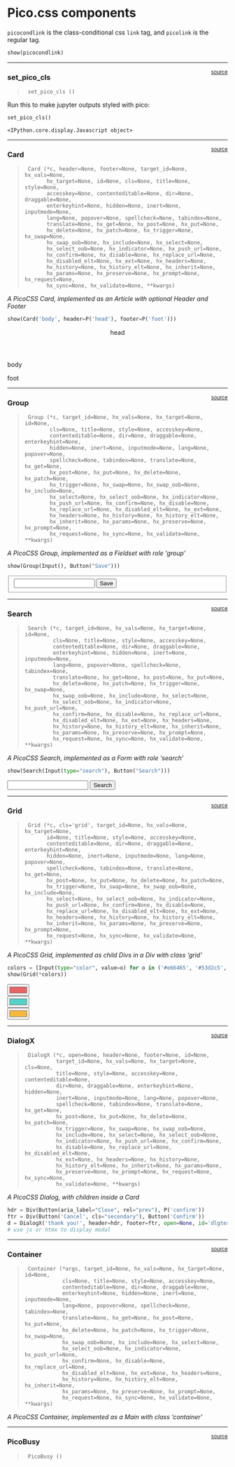 # Pico.css components


<!-- WARNING: THIS FILE WAS AUTOGENERATED! DO NOT EDIT! -->

`picocondlink` is the class-conditional css `link` tag, and `picolink`
is the regular tag.

``` python
show(picocondlink)
```

<link rel="stylesheet" href="https://cdn.jsdelivr.net/npm/@picocss/pico@latest/css/pico.conditional.min.css">
<style>:root { --pico-font-size: 100%; }</style>

------------------------------------------------------------------------

<a
href="https://github.com/AnswerDotAI/fasthtml/blob/main/fasthtml/pico.py#L30"
target="_blank" style="float:right; font-size:smaller">source</a>

### set_pico_cls

>      set_pico_cls ()

Run this to make jupyter outputs styled with pico:

``` python
set_pico_cls()
```

    <IPython.core.display.Javascript object>

------------------------------------------------------------------------

<a
href="https://github.com/AnswerDotAI/fasthtml/blob/main/fasthtml/pico.py#L49"
target="_blank" style="float:right; font-size:smaller">source</a>

### Card

>      Card (*c, header=None, footer=None, target_id=None, hx_vals=None,
>            hx_target=None, id=None, cls=None, title=None, style=None,
>            accesskey=None, contenteditable=None, dir=None, draggable=None,
>            enterkeyhint=None, hidden=None, inert=None, inputmode=None,
>            lang=None, popover=None, spellcheck=None, tabindex=None,
>            translate=None, hx_get=None, hx_post=None, hx_put=None,
>            hx_delete=None, hx_patch=None, hx_trigger=None, hx_swap=None,
>            hx_swap_oob=None, hx_include=None, hx_select=None,
>            hx_select_oob=None, hx_indicator=None, hx_push_url=None,
>            hx_confirm=None, hx_disable=None, hx_replace_url=None,
>            hx_disabled_elt=None, hx_ext=None, hx_headers=None,
>            hx_history=None, hx_history_elt=None, hx_inherit=None,
>            hx_params=None, hx_preserve=None, hx_prompt=None, hx_request=None,
>            hx_sync=None, hx_validate=None, **kwargs)

*A PicoCSS Card, implemented as an Article with optional Header and
Footer*

``` python
show(Card('body', header=P('head'), footer=P('foot')))
```

<article>
  <header><p>head</p>
</header>
body
  <footer><p>foot</p>
</footer>
</article>

------------------------------------------------------------------------

<a
href="https://github.com/AnswerDotAI/fasthtml/blob/main/fasthtml/pico.py#L57"
target="_blank" style="float:right; font-size:smaller">source</a>

### Group

>      Group (*c, target_id=None, hx_vals=None, hx_target=None, id=None,
>             cls=None, title=None, style=None, accesskey=None,
>             contenteditable=None, dir=None, draggable=None, enterkeyhint=None,
>             hidden=None, inert=None, inputmode=None, lang=None, popover=None,
>             spellcheck=None, tabindex=None, translate=None, hx_get=None,
>             hx_post=None, hx_put=None, hx_delete=None, hx_patch=None,
>             hx_trigger=None, hx_swap=None, hx_swap_oob=None, hx_include=None,
>             hx_select=None, hx_select_oob=None, hx_indicator=None,
>             hx_push_url=None, hx_confirm=None, hx_disable=None,
>             hx_replace_url=None, hx_disabled_elt=None, hx_ext=None,
>             hx_headers=None, hx_history=None, hx_history_elt=None,
>             hx_inherit=None, hx_params=None, hx_preserve=None, hx_prompt=None,
>             hx_request=None, hx_sync=None, hx_validate=None, **kwargs)

*A PicoCSS Group, implemented as a Fieldset with role ‘group’*

``` python
show(Group(Input(), Button("Save")))
```

<fieldset role="group">
  <input>
  <button>Save</button>
</fieldset>

------------------------------------------------------------------------

<a
href="https://github.com/AnswerDotAI/fasthtml/blob/main/fasthtml/pico.py#L63"
target="_blank" style="float:right; font-size:smaller">source</a>

### Search

>      Search (*c, target_id=None, hx_vals=None, hx_target=None, id=None,
>              cls=None, title=None, style=None, accesskey=None,
>              contenteditable=None, dir=None, draggable=None,
>              enterkeyhint=None, hidden=None, inert=None, inputmode=None,
>              lang=None, popover=None, spellcheck=None, tabindex=None,
>              translate=None, hx_get=None, hx_post=None, hx_put=None,
>              hx_delete=None, hx_patch=None, hx_trigger=None, hx_swap=None,
>              hx_swap_oob=None, hx_include=None, hx_select=None,
>              hx_select_oob=None, hx_indicator=None, hx_push_url=None,
>              hx_confirm=None, hx_disable=None, hx_replace_url=None,
>              hx_disabled_elt=None, hx_ext=None, hx_headers=None,
>              hx_history=None, hx_history_elt=None, hx_inherit=None,
>              hx_params=None, hx_preserve=None, hx_prompt=None,
>              hx_request=None, hx_sync=None, hx_validate=None, **kwargs)

*A PicoCSS Search, implemented as a Form with role ‘search’*

``` python
show(Search(Input(type="search"), Button("Search")))
```

<form enctype="multipart/form-data" role="search">
  <input type="search">
  <button>Search</button>
</form>

------------------------------------------------------------------------

<a
href="https://github.com/AnswerDotAI/fasthtml/blob/main/fasthtml/pico.py#L69"
target="_blank" style="float:right; font-size:smaller">source</a>

### Grid

>      Grid (*c, cls='grid', target_id=None, hx_vals=None, hx_target=None,
>            id=None, title=None, style=None, accesskey=None,
>            contenteditable=None, dir=None, draggable=None, enterkeyhint=None,
>            hidden=None, inert=None, inputmode=None, lang=None, popover=None,
>            spellcheck=None, tabindex=None, translate=None, hx_get=None,
>            hx_post=None, hx_put=None, hx_delete=None, hx_patch=None,
>            hx_trigger=None, hx_swap=None, hx_swap_oob=None, hx_include=None,
>            hx_select=None, hx_select_oob=None, hx_indicator=None,
>            hx_push_url=None, hx_confirm=None, hx_disable=None,
>            hx_replace_url=None, hx_disabled_elt=None, hx_ext=None,
>            hx_headers=None, hx_history=None, hx_history_elt=None,
>            hx_inherit=None, hx_params=None, hx_preserve=None, hx_prompt=None,
>            hx_request=None, hx_sync=None, hx_validate=None, **kwargs)

*A PicoCSS Grid, implemented as child Divs in a Div with class ‘grid’*

``` python
colors = [Input(type="color", value=o) for o in ('#e66465', '#53d2c5', '#f6b73c')]
show(Grid(*colors))
```

<div class="grid">
  <div><input type="color" value="#e66465">
</div>
  <div><input type="color" value="#53d2c5">
</div>
  <div><input type="color" value="#f6b73c">
</div>
</div>

------------------------------------------------------------------------

<a
href="https://github.com/AnswerDotAI/fasthtml/blob/main/fasthtml/pico.py#L76"
target="_blank" style="float:right; font-size:smaller">source</a>

### DialogX

>      DialogX (*c, open=None, header=None, footer=None, id=None,
>               target_id=None, hx_vals=None, hx_target=None, cls=None,
>               title=None, style=None, accesskey=None, contenteditable=None,
>               dir=None, draggable=None, enterkeyhint=None, hidden=None,
>               inert=None, inputmode=None, lang=None, popover=None,
>               spellcheck=None, tabindex=None, translate=None, hx_get=None,
>               hx_post=None, hx_put=None, hx_delete=None, hx_patch=None,
>               hx_trigger=None, hx_swap=None, hx_swap_oob=None,
>               hx_include=None, hx_select=None, hx_select_oob=None,
>               hx_indicator=None, hx_push_url=None, hx_confirm=None,
>               hx_disable=None, hx_replace_url=None, hx_disabled_elt=None,
>               hx_ext=None, hx_headers=None, hx_history=None,
>               hx_history_elt=None, hx_inherit=None, hx_params=None,
>               hx_preserve=None, hx_prompt=None, hx_request=None, hx_sync=None,
>               hx_validate=None, **kwargs)

*A PicoCSS Dialog, with children inside a Card*

``` python
hdr = Div(Button(aria_label="Close", rel="prev"), P('confirm'))
ftr = Div(Button('Cancel', cls="secondary"), Button('Confirm'))
d = DialogX('thank you!', header=hdr, footer=ftr, open=None, id='dlgtest')
# use js or htmx to display modal
```

------------------------------------------------------------------------

<a
href="https://github.com/AnswerDotAI/fasthtml/blob/main/fasthtml/pico.py#L83"
target="_blank" style="float:right; font-size:smaller">source</a>

### Container

>      Container (*args, target_id=None, hx_vals=None, hx_target=None, id=None,
>                 cls=None, title=None, style=None, accesskey=None,
>                 contenteditable=None, dir=None, draggable=None,
>                 enterkeyhint=None, hidden=None, inert=None, inputmode=None,
>                 lang=None, popover=None, spellcheck=None, tabindex=None,
>                 translate=None, hx_get=None, hx_post=None, hx_put=None,
>                 hx_delete=None, hx_patch=None, hx_trigger=None, hx_swap=None,
>                 hx_swap_oob=None, hx_include=None, hx_select=None,
>                 hx_select_oob=None, hx_indicator=None, hx_push_url=None,
>                 hx_confirm=None, hx_disable=None, hx_replace_url=None,
>                 hx_disabled_elt=None, hx_ext=None, hx_headers=None,
>                 hx_history=None, hx_history_elt=None, hx_inherit=None,
>                 hx_params=None, hx_preserve=None, hx_prompt=None,
>                 hx_request=None, hx_sync=None, hx_validate=None, **kwargs)

*A PicoCSS Container, implemented as a Main with class ‘container’*

------------------------------------------------------------------------

<a
href="https://github.com/AnswerDotAI/fasthtml/blob/main/fasthtml/pico.py#L88"
target="_blank" style="float:right; font-size:smaller">source</a>

### PicoBusy

>      PicoBusy ()
